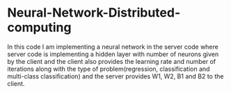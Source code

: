 # Neural-Network-Distributed-computing
In this code I am implementing a neural network in the server code where server code is implementing a hidden layer with number of neurons given by the client and the client also provides the learning rate and number of iterations along with the type of problem(regression, classification and multi-class classification) and the server provides W1, W2, B1 and B2 to the client.